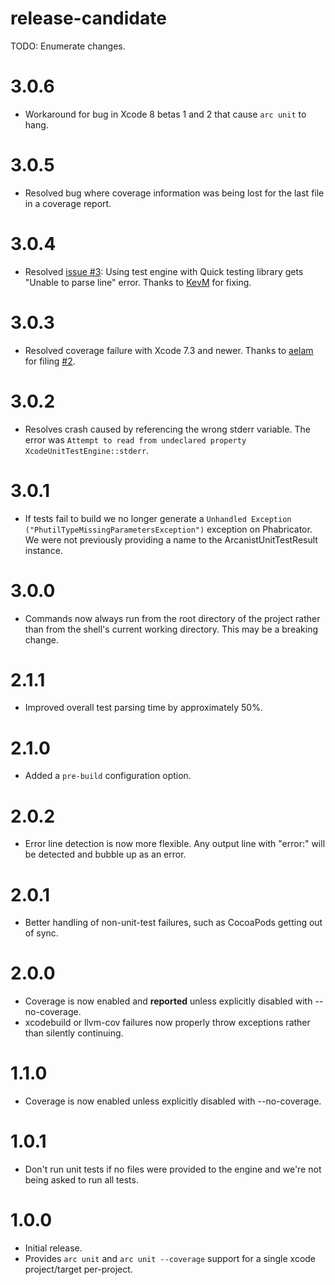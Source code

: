 # release-candidate

 TODO: Enumerate changes.
# 3.0.6

* Workaround for bug in Xcode 8 betas 1 and 2 that cause `arc unit` to hang.

# 3.0.5

* Resolved bug where coverage information was being lost for the last file in a coverage report.

# 3.0.4

* Resolved [issue #3](https://github.com/google/arc-xcode-test-engine/issues/3): Using test engine with Quick testing library gets "Unable to parse line" error. Thanks to [KevM](https://github.com/KevM) for fixing.

# 3.0.3

* Resolved coverage failure with Xcode 7.3 and newer. Thanks to [aelam](https://github.com/aelam) for filing [#2](https://github.com/google/arc-xcode-test-engine/issues/2).

# 3.0.2

* Resolves crash caused by referencing the wrong stderr variable. The error was
  `Attempt to read from undeclared property XcodeUnitTestEngine::stderr`.

# 3.0.1

* If tests fail to build we no longer generate a
  `Unhandled Exception ("PhutilTypeMissingParametersException")` exception on Phabricator. We were
  not previously providing a name to the ArcanistUnitTestResult instance.

# 3.0.0

* Commands now always run from the root directory of the project rather than from the shell's
  current working directory. This may be a breaking change.

# 2.1.1

* Improved overall test parsing time by approximately 50%.

# 2.1.0

* Added a `pre-build` configuration option.

# 2.0.2

* Error line detection is now more flexible. Any output line with "error:" will be detected and
  bubble up as an error.

# 2.0.1

* Better handling of non-unit-test failures, such as CocoaPods getting out of sync.

# 2.0.0

* Coverage is now enabled and **reported** unless explicitly disabled with --no-coverage.
* xcodebuild or llvm-cov failures now properly throw exceptions rather than silently continuing.

# 1.1.0

* Coverage is now enabled unless explicitly disabled with --no-coverage.

# 1.0.1

* Don't run unit tests if no files were provided to the engine and we're not being asked
  to run all tests.

# 1.0.0

* Initial release.
* Provides `arc unit` and `arc unit --coverage` support for a single xcode project/target
  per-project.
